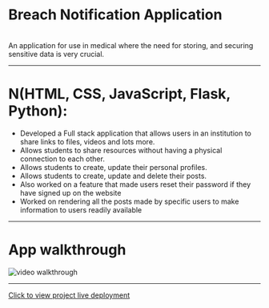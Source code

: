 # Breach Notification Application
<br>
 An application for use in medical where the need for storing, and securing sensitive data is very crucial.
<hr>

<h1>N(HTML, CSS, JavaScript, Flask, Python):</h1>
                                                                  
<ul>
 <li>Developed a Full stack application that allows users in an institution to share links to files, videos and lots
more.</li>
 <li>Allows students to share resources without having a physical connection to each other.</li>
<li>Allows students to create, update their personal profiles.</li>
<li>Allows students to create, update and delete their posts.</li>
<li>Also worked on a feature that made users reset their password if they have signed up on the website</li>
<li>Worked on rendering all the posts made by specific users to make information to users readily available</li>
</ul>
<hr>


<h1>App walkthrough</h1>
<img src="myshare-walkthru.gif" alt="video walkthrough">

<hr>
<a href="https://bnabdulwasiu.pythonanywhere.com">Click to view project live deployment</a>